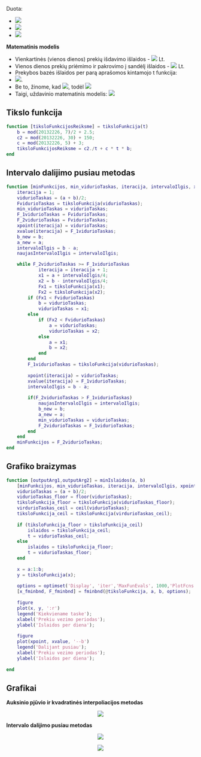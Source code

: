 Duota:
* ![](/OperacijuTyrimasIrTaikymai/b.gif)
* ![](/OperacijuTyrimasIrTaikymai/c2.gif)
* ![](/OperacijuTyrimasIrTaikymai/c.gif)

**Matematinis modelis**
* Vienkartinės (vienos dienos) prekių išdavimo išlaidos - ![](/OperacijuTyrimasIrTaikymai/Vien.gif) Lt.
* Vienos dienos prekių priėmimo ir pakrovimo į sandėlį išlaidos - ![](/OperacijuTyrimasIrTaikymai/VienD.gif) Lt.
* Prekybos bazės išlaidos per parą aprašomos kintamojo t funkcija:
* ![](/OperacijuTyrimasIrTaikymai/IslaidPerPara.gif).
* Be to, žinome, kad ![](/OperacijuTyrimasIrTaikymai/Kad.gif), todėl ![](/OperacijuTyrimasIrTaikymai/todel.gif)
* Taigi, uždavinio matematinis modelis: ![](/OperacijuTyrimasIrTaikymai/MatMod.gif)


## Tikslo funkcija
```Matlab
function [tiksloFunkcijosReiksme] = tiksloFunkcija(t)
    b = mod(20132226, 7)/2 + 2.5;
    c2 = mod(20132226, 30) + 150;
    c = mod(20132226, 5) + 3;
    tiksloFunkcijosReiksme = c2./t + c * t * b;
end
```

## Intervalo dalijimo pusiau metodas
```Matlab
function [minFunkcijos, min_vidurioTaskas, iteracija, intervaloIlgis, xpoint, xvalue] = intervaloDalijimasPusiau(a, b) % a - pradzia, b - pabaiga
    iteracija = 1;
    vidurioTaskas = (a + b)/2;
    FvidurioTaskas = tiksloFunkcija(vidurioTaskas);
    min_vidurioTaskas = vidurioTaskas;
    F_1vidurioTaskas = FvidurioTaskas;
    F_2vidurioTaskas = FvidurioTaskas;
    xpoint(iteracija) = vidurioTaskas;
    xvalue(iteracija) = F_1vidurioTaskas;
    b_new = b;
    a_new = a;
    intervaloIlgis = b - a;
    naujasIntervaloIlgis = intervaloIlgis;

    while F_2vidurioTaskas >= F_1vidurioTaskas
            iteracija = iteracija + 1;
            x1 = a + intervaloIlgis/4;
            x2 = b - intervaloIlgis/4;
            Fx1 = tiksloFunkcija(x1);
            Fx2 = tiksloFunkcija(x2);
        if (Fx1 < FvidurioTaskas)
            b = vidurioTaskas;
            vidurioTaskas = x1;
        else
            if (Fx2 < FvidurioTaskas)
                a = vidurioTaskas;
                vidurioTaskas = x2;
            else
                a = x1;
                b = x2;
            end
        end
        F_1vidurioTaskas = tiksloFunkcija(vidurioTaskas);
    
        xpoint(iteracija) = vidurioTaskas;
        xvalue(iteracija) = F_1vidurioTaskas;
        intervaloIlgis = b - a;
    
        if(F_2vidurioTaskas > F_1vidurioTaskas)
            naujasIntervaloIlgis = intervaloIlgis;
            b_new = b;
            a_new = a;
            min_vidurioTaskas = vidurioTaskas;
            F_2vidurioTaskas = F_1vidurioTaskas;
        end
    end
    minFunkcijos = F_2vidurioTaskas;
end
```
## Grafiko braizymas
```Matlab
function [outputArg1,outputArg2] = minIslaidos(a, b)
    [minFunkcijos, min_vidurioTaskas, iteracija, intervaloIlgis, xpoint, xvalue] = intervaloDalijimasPusiau(a, b)
    vidurioTaskas = (a + b)/2;
    vidurioTaskas_floor = floor(vidurioTaskas);
    tiksloFunkcija_floor = tiksloFunkcija(vidurioTaskas_floor);
    virdurioTaskas_ceil = ceil(vidurioTaskas);
    tiksloFunkcija_ceil = tiksloFunkcija(virdurioTaskas_ceil);
    
    if (tiksloFunkcija_floor > tiksloFunkcija_ceil)
        islaidos = tiksloFunkcija_ceil;
        t = vidurioTaskas_ceil;
    else
        islaidos = tiksloFunkcija_floor;
        t = vidurioTaskas_floor;
    end
    
    x = a:1:b;
    y = tiksloFunkcija(x);
    
    options = optimset('Display', 'iter','MaxFunEvals', 1000,'PlotFcns', @optimplotfval , 'TolX', intervaloIlgis);
    [x_fminbnd, F_fminbnd] = fminbnd(@tiksloFunkcija, a, b, options);
    
    figure
    plot(x, y, ':r')
    legend('Kiekviename taske');
    xlabel('Prekiu vezimo periodas');
    ylabel('Islaidos per diena');
    
    figure
    plot(xpoint, xvalue, '--b')
    legend('Dalijant pusiau');
    xlabel('Prekiu vezimo periodas');
    ylabel('Islaidos per diena');
    
end
```

## Grafikai

**Auksinio pjūvio ir kvadratinės interpoliacijos metodas**
<p align="center">
<img src="/OperacijuTyrimasIrTaikymai/APKIM.jpg">
</p>

**Intervalo dalijimo pusiau metodas**

<p align="center">
<img src="/OperacijuTyrimasIrTaikymai/KT.jpg">
</p>

<p align="center">
<img src="/OperacijuTyrimasIrTaikymai/DP.jpg">
</p>
